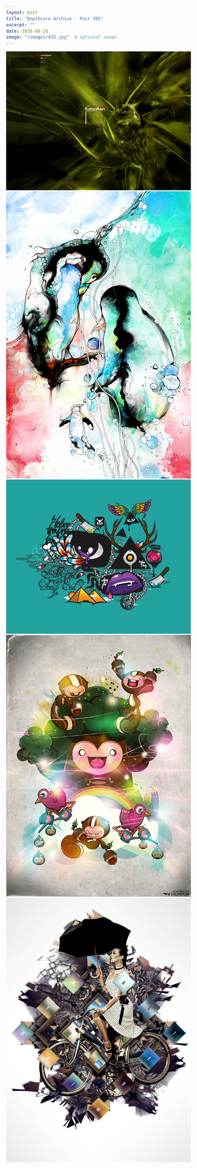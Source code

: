 ```yaml
---
layout: post
title: "Depthcore Archive - Post 385"
excerpt: ""
date: 2026-08-28
image: "/images/435.jpg"  # optional image
---
```


<img src="/images/435.jpg">
<img src="/images/4350.jpg" alt="4350.jpg"/>
<img src="/images/4351.jpg" alt="4351.jpg"/>
<img src="/images/4352.jpg" alt="4352.jpg"/>
<img src="/images/4356.jpg" alt="4356.jpg"/>
